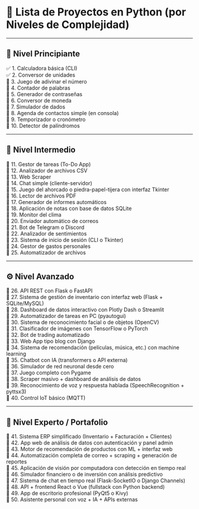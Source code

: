 # 🐍 **Lista de Proyectos en Python (por Niveles de Complejidad)**  

---

## 🧩 **Nivel Principiante**
✅ 1. Calculadora básica (CLI)  
✅ 2. Conversor de unidades  
🔹 3. Juego de adivinar el número  
🔹 4. Contador de palabras  
🔹 5. Generador de contraseñas  
🔹 6. Conversor de moneda  
🔹 7. Simulador de dados  
🔹 8. Agenda de contactos simple (en consola)  
🔹 9. Temporizador o cronómetro  
🔹 10. Detector de palíndromos  

---

## 🧠 **Nivel Intermedio**
🔹 11. Gestor de tareas (To-Do App)  
🔹 12. Analizador de archivos CSV  
🔹 13. Web Scraper  
🔹 14. Chat simple (cliente-servidor)  
🔹 15. Juego del ahorcado o piedra-papel-tijera con interfaz Tkinter  
🔹 16. Lector de archivos PDF  
🔹 17. Generador de informes automáticos  
🔹 18. Aplicación de notas con base de datos SQLite  
🔹 19. Monitor del clima  
🔹 20. Enviador automático de correos  
🔹 21. Bot de Telegram o Discord  
🔹 22. Analizador de sentimientos  
🔹 23. Sistema de inicio de sesión (CLI o Tkinter)  
🔹 24. Gestor de gastos personales  
🔹 25. Automatizador de archivos  

---

## ⚙️ **Nivel Avanzado**
🔹 26. API REST con Flask o FastAPI  
🔹 27. Sistema de gestión de inventario con interfaz web (Flask + SQLite/MySQL)  
🔹 28. Dashboard de datos interactivo con Plotly Dash o Streamlit  
🔹 29. Automatizador de tareas en PC (pyautogui)  
🔹 30. Sistema de reconocimiento facial o de objetos (OpenCV)  
🔹 31. Clasificador de imágenes con TensorFlow o PyTorch  
🔹 32. Bot de trading automatizado  
🔹 33. Web App tipo blog con Django  
🔹 34. Sistema de recomendación (películas, música, etc.) con machine learning  
🔹 35. Chatbot con IA (transformers o API externa)  
🔹 36. Simulador de red neuronal desde cero  
🔹 37. Juego completo con Pygame  
🔹 38. Scraper masivo + dashboard de análisis de datos  
🔹 39. Reconocimiento de voz y respuesta hablada (SpeechRecognition + pyttsx3)  
🔹 40. Control IoT básico (MQTT)  

---

## 🚀 **Nivel Experto / Portafolio**
🔹 41. Sistema ERP simplificado (Inventario + Facturación + Clientes)  
🔹 42. App web de análisis de datos con autenticación y panel admin  
🔹 43. Motor de recomendación de productos con ML + interfaz web  
🔹 44. Automatización completa de correo + scraping + generación de reportes  
🔹 45. Aplicación de visión por computadora con detección en tiempo real  
🔹 46. Simulador financiero o de inversión con análisis predictivo  
🔹 47. Sistema de chat en tiempo real (Flask-SocketIO o Django Channels)  
🔹 48. API + frontend React o Vue (fullstack con Python backend)  
🔹 49. App de escritorio profesional (PyQt5 o Kivy)  
🔹 50. Asistente personal con voz + IA + APIs externas  
